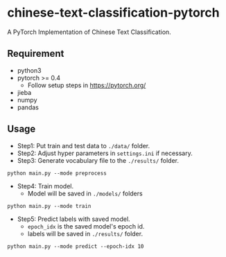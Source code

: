 # chinese-text-classification-pytorch
A PyTorch Implementation of Chinese Text Classification.

## Requirement
* python3
* pytorch >= 0.4
    * Follow setup steps in https://pytorch.org/
* jieba
* numpy
* pandas

## Usage
* Step1: Put train and test data to `./data/` folder.
* Step2: Adjust hyper parameters in `settings.ini` if necessary.
* Step3: Generate vocabulary file to the `./results/` folder.
```
python main.py --mode preprocess
```
* Step4: Train model.
    * Model will be saved in `./models/` folders
```
python main.py --mode train
```
* Step5: Predict labels with saved model.
    * `epoch_idx` is the saved model's epoch id.
    * labels will be saved in `./results/` folder.
```
python main.py --mode predict --epoch-idx 10
```
